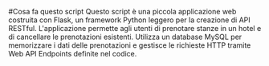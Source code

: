 #Cosa fa questo script
Questo script è una piccola applicazione web costruita con Flask, un framework Python leggero per la creazione di API RESTful. L'applicazione permette agli utenti di prenotare stanze in un hotel e di cancellare le prenotazioni esistenti. Utilizza un database MySQL per memorizzare i dati delle prenotazioni e gestisce le richieste HTTP tramite Web API Endpoints definite nel codice.
